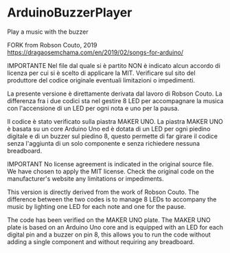 # ArduinoBuzzerPlayer
Play a music with the buzzer


FORK from Robson Couto, 2019
https://dragaosemchama.com/en/2019/02/songs-for-arduino/

IMPORTANTE
Nel file dal quale si è partito NON è indicato alcun accordo di licenza per cui 
si è scelto di applicare la MIT. Verificare sul sito del produttore del codice originale
eventuali limitazioni o impedimenti.

La presente versione è direttamente derivata dal lavoro di Robson Couto.
La differenza fra i due codici sta nel gestire 8 LED per accompagnare la musica
con l'accensione di un LED per ogni nota e uno per la pausa.

Il codice è stato verificato sulla piastra MAKER UNO.
La piastra MAKER UNO è basata su un core Arduino Uno ed è dotata di un LED per ogni
piedino digitale e di un buzzer sul piedino 8, questo permette di far girare il codice
senza l'aggiunta di un solo componente e senza richiedere nessuna breadboard.

IMPORTANT
No license agreement is indicated in the original source file.
We have chosen to apply the MIT license.
Check the original code on the manufacturer's website
any limitations or impediments.

This version is directly derived from the work of Robson Couto.
The difference between the two codes is to manage 8 LEDs to accompany the music
by lighting one LED for each note and one for the pause.

The code has been verified on the MAKER UNO plate.
The MAKER UNO plate is based on an Arduino Uno core and is equipped with an LED for
each digital pin and a buzzer on pin 8, this allows you to run the code without
adding a single component and without requiring any breadboard.


